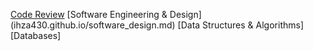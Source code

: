 [Code Review](ihza430.github.io/code_review.md)
[Software Engineering & Design] (ihza430.github.io/software_design.md)
[Data Structures & Algorithms]
[Databases]
